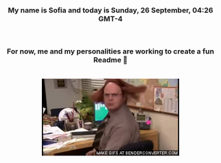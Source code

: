 


<div align="center">
<h3 >My name is Sofia and today is Sunday, 26 September, 04:26 GMT-4</h3><br>
<h3 >For now, me and my personalities are working to create a fun Readme 👋
</h3><br>
<img src='img/dwight.gif' alt='working...'/>
</div>
